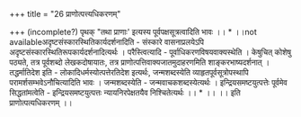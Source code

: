 +++
title = "26 प्राणोत्पत्त्यधिकरणम्"

+++
(incomplete?) पृथक् "तथा प्राणाः' इत्यस्य पूर्वपक्षसूत्रत्वादिति भावः ।। * ।।not availableअदृष्टसंस्कारस्थितिकार्यदर्शनादिति - संस्कारे वासनाप्रलयेऽपि अदृष्टसंस्कारस्थितिरूपकार्यदर्शनादित्यर्थः । परैस्त्वित्यादि - पूर्वाधिकरणविषयवाक्यस्थेति । केषुचित् कोशेषु पठ्यते, तत्र पूर्वशब्दो लेखकदोषायातः, तत्र प्राणोत्पत्तिवाक्यजातमुदाहरणमिति शाङ्करभाष्यदर्शनात् । तद्धर्मातिदेश इति - लोकादिधर्मस्योत्पत्तेरतिदेश इत्यर्थः, जन्मशब्दस्येति व्याहृतपूर्वसूत्रोपस्थापि परामर्शसम्भवेऽनौचित्यादिति भावः । जन्मशब्दस्येति - जन्मवाचकशब्दस्येत्यर्थः । इन्द्रियसमष्टयुत्पत्तेः पूर्वमेव सिद्धतांमत्वेति - इन्द्रियसमष्टयुत्पत्तः न्यायनिरपेक्षतयैव निश्चितेत्यर्थः ।। * ।। ।। इति प्राणोत्पत्यधिकरणम् ।।